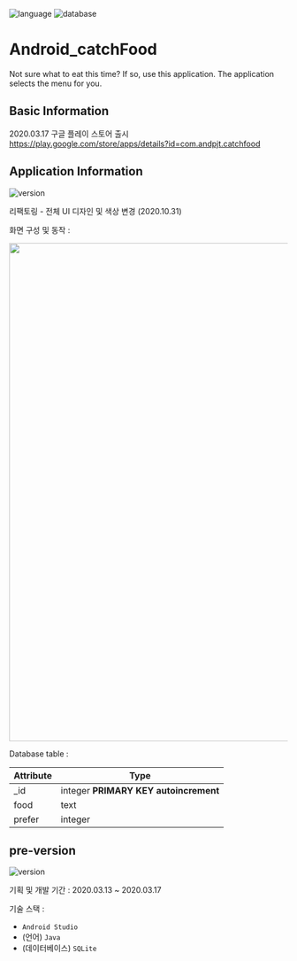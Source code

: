 ![language](https://img.shields.io/badge/language-Java-green)
![database](https://img.shields.io/badge/database-SQLite-d9fff8)

# Android_catchFood

Not sure what to eat this time? If so, use this application. The application selects the menu for you.

## Basic Information

2020.03.17 구글 플레이 스토어 출시
https://play.google.com/store/apps/details?id=com.andpjt.catchfood

## Application Information

![version](https://img.shields.io/badge/ver-2.0.1-e4ff4d)

리팩토링 - 전체 UI 디자인 및 색상 변경 (2020.10.31)

화면 구성 및 동작 :

<image src="./images/ver02-screen.png" width=900 />

Database table :

| Attribute | Type                                  |
| --------- | ------------------------------------- |
| _id       | integer **PRIMARY KEY autoincrement** |
| food      | text                                  |
| prefer    | integer                               |

## pre-version

![version](https://img.shields.io/badge/ver-1.0.8-e4ff4d)

기획 및 개발 기간 : 2020.03.13 ~ 2020.03.17

기술 스택 : 
* `Android Studio`
* (언어) `Java`
* (데이터베이스) `SQLite`